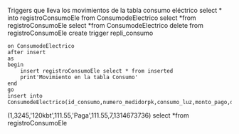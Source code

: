 Triggers que lleva los movimientos de la tabla consumo eléctrico
select * into registroConsumoEle from ConsumodeElectrico
select *from registroConsumoEle
select *from ConsumodeElectrico
delete from registroConsumoEle
create trigger repli_consumo

	on ConsumodeElectrico
	after insert
	as
	begin
		insert registroConsumoEle select * from inserted
		print'Movimiento en la tabla Consumo'
	end 
	go
	insert into ConsumodeElectrico(id_consumo,numero_medidorpk,consumo_luz,monto_pago,descripcion_l,total_l,id_mespk,cedula_clientepk)values
(1,3245,'120kbt',111.55,'Paga',111.55,7,1314673736)
select *from registroConsumoEle
